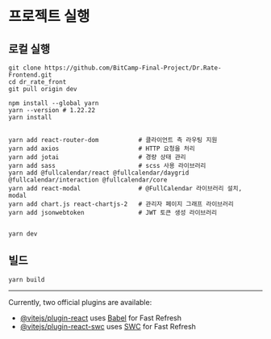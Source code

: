 # 프로젝트 실행
## 로컬 실행
```
git clone https://github.com/BitCamp-Final-Project/Dr.Rate-Frontend.git
cd dr_rate_front
git pull origin dev

npm install --global yarn
yarn --version # 1.22.22
yarn install


yarn add react-router-dom           # 클라이언트 측 라우팅 지원
yarn add axios                      # HTTP 요청을 처리
yarn add jotai                      # 경량 상태 관리
yarn add sass                       # scss 사용 라이브러리
yarn add @fullcalendar/react @fullcalendar/daygrid @fullcalendar/interaction @fullcalendar/core
yarn add react-modal                # @FullCalendar 라이브러리 설치, modal
yarn add chart.js react-chartjs-2   # 관리자 페이지 그래프 라이브러리
yarn add jsonwebtoken               # JWT 토큰 생성 라이브러리


yarn dev

```



## 빌드
`yarn build`

---

Currently, two official plugins are available:

- [@vitejs/plugin-react](https://github.com/vitejs/vite-plugin-react/blob/main/packages/plugin-react/README.md) uses [Babel](https://babeljs.io/) for Fast Refresh
- [@vitejs/plugin-react-swc](https://github.com/vitejs/vite-plugin-react-swc) uses [SWC](https://swc.rs/) for Fast Refresh
